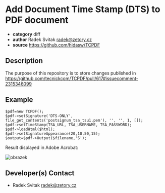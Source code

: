 # Add Document Time Stamp (DTS) to PDF document 

* **category**    diff
* **author**      Radek Svitak <radek@zetory.cz>
* **source**      https://github.com/hidasw/TCPDF

## Description
The purpose of this repository is to store changes published in https://github.com/tecnickcom/TCPDF/pull/617#issuecomment-2315346099

## Example
````
$pdf=new TCPDF();
$pdf->setSignature('DTS-ONLY', file_get_contents('postsignum_tsa_tsu1.pem'), '', '', 1, []);
$pdf->setTimeStamp(TSA_URL, TSA_USERNAME, TSA_PASSWORD);
$pdf->loadHtml($html);
$pdf->setSignatureAppearance(20,10,50,15);
$output=$pdf->Output($filename,'S');
````
Result displayed in Adobe Acrobat:

![obrazek](https://github.com/user-attachments/assets/b020c5a7-7240-4144-808f-5ca24527f34f)


## Developer(s) Contact

* Radek Svitak <radek@zetory.cz>
